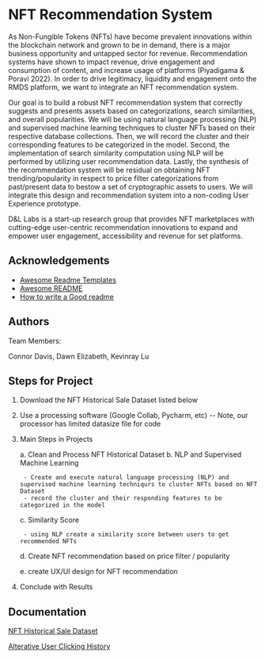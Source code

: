 
# NFT Recommendation System

As Non-Fungible Tokens (NFTs) have become prevalent innovations within the blockchain network and grown to be in demand, there is a major business opportunity and untapped sector for revenue. Recommendation systems have shown to impact revenue, drive engagement and consumption of content, and increase usage of platforms (Piyadigama & Poravi 2022). In order to drive legitimacy, liquidity and engagement onto the RMDS platform, we want to integrate an NFT recommendation system.


Our goal is to build a robust NFT recommendation system that correctly suggests and presents assets based on categorizations, search similarities, and overall popularities. We will be using natural language processing (NLP) and supervised machine learning techniques to cluster NFTs based on their respective database collections. Then, we will record the cluster and their corresponding features to be categorized in the model. Second, the implementation of search similarity computation using NLP will be performed by utilizing user recommendation data. Lastly, the synthesis of the recommendation system will be residual on obtaining NFT trending/popularity in respect to price filter categorizations from past/present data to bestow a set of cryptographic assets to users. We will integrate this design and recommendation system into a non-coding User Experience prototype.


D&L Labs is a start-up research group that provides NFT marketplaces with cutting-edge user-centric recommendation innovations to expand and empower user engagement, accessibility and revenue for set platforms.


## Acknowledgements

 - [Awesome Readme Templates](https://awesomeopensource.com/project/elangosundar/awesome-README-templates)
 - [Awesome README](https://github.com/matiassingers/awesome-readme)
 - [How to write a Good readme](https://bulldogjob.com/news/449-how-to-write-a-good-readme-for-your-github-project)


## Authors


Team Members:

Connor Davis, Dawn Elizabeth, Kevinray Lu
##  
## Steps for Project


1. Download the NFT Historical Sale Dataset listed below
2. Use a processing software (Google Collab, Pycharm, etc) -- Note, our processor has limited datasize file for code
3. Main Steps in Projects

    a. Clean and Process NFT Historical Dataset
    b. NLP and Supervised Machine Learning

        - Create and execute natural language processing (NLP) and supervised machine learning techniqurs to cluster NFTs based on NFT Dataset
        - record the cluster and their responding features to be categorized in the model

    c. Similarity Score

        - using NLP create a similarity score between users to get recommended NFTs

    d. Create NFT recommendation based on price filter / popularity

    e. create UX/UI design for NFT recommendation

4. Conclude with Results
## Documentation

[NFT Historical Sale Dataset](https://www.kaggle.com/datasets/francescofalleni/nft-historical-sales)

[Alterative User Clicking History](https://github.com/GRMDS/User_Recommender/blob/main/match_df.csv)


